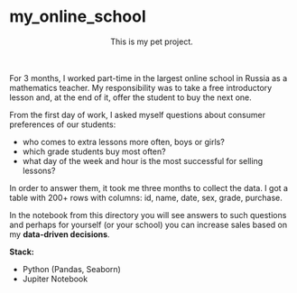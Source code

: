 # my_online_school

<div align="center">

This is my pet project.

</div>
<br>
<br>
For 3 months, I worked part-time in the largest online school in Russia as a mathematics teacher. My responsibility was to take a free introductory lesson and, at the end of it, offer the student to buy the next one.

From the first day of work, I asked myself questions about consumer preferences of our students:

* who comes to extra lessons more often, boys or girls?
* which grade students buy most often?
* what day of the week and hour is the most successful for selling lessons?

In order to answer them, it took me three months to collect the data. I got a table with 200+ rows with columns: id, name, date, sex, grade, purchase.

In the notebook from this directory you will see answers to such questions and perhaps for yourself (or your school) you can increase sales based on my **data-driven decisions**.


**Stack:**

* Python (Pandas, Seaborn)
* Jupiter Notebook

